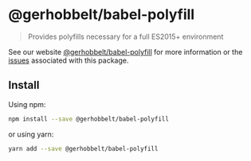 # @gerhobbelt/babel-polyfill

> Provides polyfills necessary for a full ES2015+ environment

See our website [@gerhobbelt/babel-polyfill](https://new.babeljs.io/docs/en/next/babel-polyfill.html) for more information or the [issues](https://github.com/babel/babel/issues?utf8=%E2%9C%93&q=is%3Aissue+label%3A%22pkg%3A%20polyfill%22+is%3Aopen) associated with this package.

## Install

Using npm:

```sh
npm install --save @gerhobbelt/babel-polyfill
```

or using yarn:

```sh
yarn add --save @gerhobbelt/babel-polyfill
```
